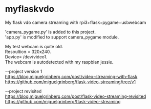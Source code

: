 # myflaskvdo
My flask vdo camera streaming with rpi3+flask+pygame+usbwebcam  

'camera_pygame.py' is added to this project.   
'app.py' is modified to support camera_pygame module.  

My test webcam is quite old.  
Resoultion = 320x240.  
Device= /dev/video1.  
The webcam is autodetected with my raspbian jessie.  


--project version 1  
https://blog.miguelgrinberg.com/post/video-streaming-with-flask    
https://github.com/miguelgrinberg/flask-video-streaming/tree/v1  

--project revisited  
https://blog.miguelgrinberg.com/post/flask-video-streaming-revisited
https://github.com/miguelgrinberg/flask-video-streaming

